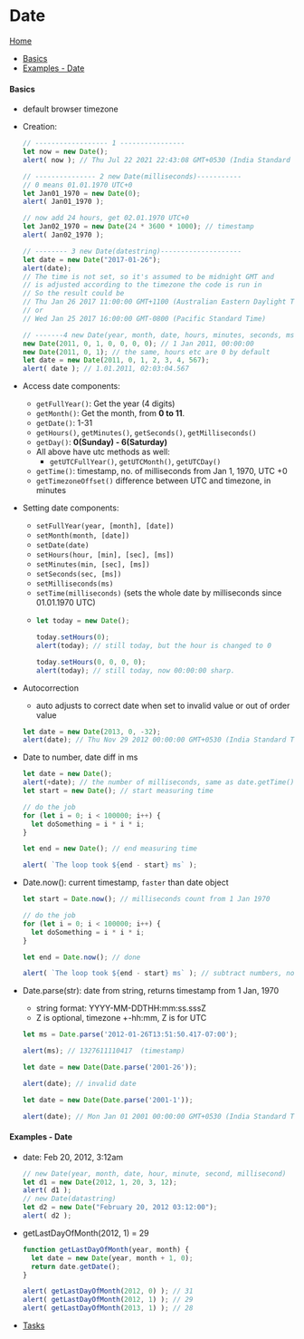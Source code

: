# Date <!-- omit in toc -->

[Home](../README.md)

- [Basics](#basics)
- [Examples - Date](#examples---date)

#### Basics
  - default browser timezone
  - Creation:
    ```js
    // ------------------ 1 ----------------
    let now = new Date();
    alert( now ); // Thu Jul 22 2021 22:43:08 GMT+0530 (India Standard Time)

    // --------------- 2 new Date(milliseconds)-----------
    // 0 means 01.01.1970 UTC+0
    let Jan01_1970 = new Date(0);
    alert( Jan01_1970 );
    
    // now add 24 hours, get 02.01.1970 UTC+0
    let Jan02_1970 = new Date(24 * 3600 * 1000); // timestamp
    alert( Jan02_1970 );

    // -------- 3 new Date(datestring)--------------------
    let date = new Date("2017-01-26");
    alert(date);
    // The time is not set, so it's assumed to be midnight GMT and
    // is adjusted according to the timezone the code is run in
    // So the result could be
    // Thu Jan 26 2017 11:00:00 GMT+1100 (Australian Eastern Daylight Time)
    // or
    // Wed Jan 25 2017 16:00:00 GMT-0800 (Pacific Standard Time)

    // -------4 new Date(year, month, date, hours, minutes, seconds, ms)--------
    new Date(2011, 0, 1, 0, 0, 0, 0); // 1 Jan 2011, 00:00:00
    new Date(2011, 0, 1); // the same, hours etc are 0 by default
    let date = new Date(2011, 0, 1, 2, 3, 4, 567);
    alert( date ); // 1.01.2011, 02:03:04.567
    ```
  - Access date components:
    - `getFullYear()`: Get the year (4 digits)
    - `getMonth()`: Get the month, from **0 to 11**.
    - `getDate()`: 1-31
    - `getHours()`, `getMinutes()`, `getSeconds()`, `getMilliseconds()`
    - `getDay()`: **0(Sunday) - 6(Saturday)**
    - All above have utc methods as well:
      - `getUTCFullYear()`, `getUTCMonth()`, `getUTCDay()`
    - `getTime()`: timestamp, no. of milliseconds from Jan 1, 1970, UTC +0
    - `getTimezoneOffset()` difference between UTC and timezone, in minutes
  - Setting date components:
    - `setFullYear(year, [month], [date])`
    - `setMonth(month, [date])`
    - `setDate(date)`
    - `setHours(hour, [min], [sec], [ms])`
    - `setMinutes(min, [sec], [ms])`
    - `setSeconds(sec, [ms])`
    - `setMilliseconds(ms)`
    - `setTime(milliseconds)` (sets the whole date by milliseconds since 01.01.1970 UTC)
    - ```js
      let today = new Date();
      
      today.setHours(0);
      alert(today); // still today, but the hour is changed to 0
      
      today.setHours(0, 0, 0, 0);
      alert(today); // still today, now 00:00:00 sharp.
      ```
  - Autocorrection
    - auto adjusts to correct date when set to invalid value or out of order value
    ```js
    let date = new Date(2013, 0, -32);
    alert(date); // Thu Nov 29 2012 00:00:00 GMT+0530 (India Standard Time)
    ```
  - Date to number, date diff in ms
    ```js
    let date = new Date();
    alert(+date); // the number of milliseconds, same as date.getTime()
    let start = new Date(); // start measuring time
    
    // do the job
    for (let i = 0; i < 100000; i++) {
      let doSomething = i * i * i;
    }
    
    let end = new Date(); // end measuring time
    
    alert( `The loop took ${end - start} ms` );
    ```
  - Date.now(): current timestamp, `faster` than date object
    
    ```js
    let start = Date.now(); // milliseconds count from 1 Jan 1970
    
    // do the job
    for (let i = 0; i < 100000; i++) {
      let doSomething = i * i * i;
    }
    
    let end = Date.now(); // done
    
    alert( `The loop took ${end - start} ms` ); // subtract numbers, not dates
    ```
  - Date.parse(str): date from string, returns timestamp from 1 Jan, 1970
    - string format: YYYY-MM-DDTHH:mm:ss.sssZ
    - Z is optional, timezone +-hh:mm, Z is for UTC
    
    ```js
    let ms = Date.parse('2012-01-26T13:51:50.417-07:00');
    
    alert(ms); // 1327611110417  (timestamp)
    ```
    ```js
    let date = new Date(Date.parse('2001-26'));
    
    alert(date); // invalid date

    let date = new Date(Date.parse('2001-1'));
    
    alert(date); // Mon Jan 01 2001 00:00:00 GMT+0530 (India Standard Time)
    ```

#### Examples - Date

- date: Feb 20, 2012, 3:12am
  
  ```js
  // new Date(year, month, date, hour, minute, second, millisecond)
  let d1 = new Date(2012, 1, 20, 3, 12);
  alert( d1 );
  // new Date(datastring)
  let d2 = new Date("February 20, 2012 03:12:00");
  alert( d2 );
  ```
- getLastDayOfMonth(2012, 1) = 29
  
  ```js
  function getLastDayOfMonth(year, month) {
    let date = new Date(year, month + 1, 0);
    return date.getDate();
  }
  
  alert( getLastDayOfMonth(2012, 0) ); // 31
  alert( getLastDayOfMonth(2012, 1) ); // 29
  alert( getLastDayOfMonth(2013, 1) ); // 28
  ```
- [Tasks](https://javascript.info/date#tasks)
  